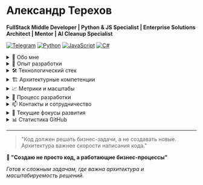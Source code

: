 # Александр Терехов
**FullStack Middle Developer | Python & JS Specialist | Enterprise Solutions Architect | Mentor | AI Cleanup Specialist**

[![Telegram](https://img.shields.io/badge/Telegram-%40tereander-blue)](https://t.me/tereander)
[![Python](https://img.shields.io/badge/Python-3.10%2B-%233776AB?logo=python&logoColor=white)](https://python.org)
[![JavaScript](https://img.shields.io/badge/JavaScript-ES6%2B-%23F7DF1E?logo=javascript&logoColor=black)](https://javascript.com)
[![C#](https://img.shields.io/badge/C%23-.NET-%23239120?logo=c-sharp&logoColor=white)](https://dotnet.microsoft.com)

<details>
<summary>🚀 Обо мне</summary>

FullStack разработчик с опытом создания enterprise-решений для крупных компаний. Специализируюсь на разработке систем автоматизации бизнес-процессов, сложных веб-интерфейсов и интеграции корпоративных систем.

**Ключевая экспертиза:** проектирование архитектуры, оптимизация рабочих процессов, разработка под высокие нагрузки, менторство команд.
</details>

<details>
<summary>💼 Опыт разработки</summary>

### 🔄 **Системы управления нагрузкой и балансировки задач**
**Технологический стек:** Python, Flask, PostgreSQL, FastAPI, GitLab CI, Nginx

**Решаемые задачи:**
- Реализация алгоритмов распределения задач среди больших команд (100+ пользователей)
- Интеграция с корпоративными системами учета (Ticketing systems, HR-порталы)
- Разработка систем расчета сложности задач и приоритизации
- Создание систем мониторинга доступности сотрудников
- Визуализация метрик нагрузки в реальном времени

**Достижения:** Снижение времени распределения задач с 15+ минут до секунд, автоматизация рутинных процессов.

### 🛍 **E-commerce платформы для внутреннего использования**
**Технологический стек:** Python, Flask, PostgreSQL, HTML/CSS/JS, FastAPI

**Функциональность:**
- Системы балльной лояльности и мотивации сотрудников
- Управление товарными каталогами и заказами
- Интеграция с корпоративными системами аутентификации
- Панели администрирования с расширенной аналитикой
- Механизмы пакетной обработки транзакций

### 🤖 **Экосистема Telegram-ботов для бизнес-процессов**
**Технологический стек:** Python, Flask, PostgreSQL, Telegram API

**Разработанные решения:**
- Боты для уведомлений о статусах задач и событий
- Системы взаимодействия с сообществами и участниками мероприятий
- Боты для мониторинга и проверки систем
- Anti-spam решения для корпоративных чатов
- Интеграция с веб-сервисами через webhooks

### 🧠 **Нейросетевые решения и AI-проекты**
**Технологический стек:** Python, TensorFlow, PyTorch, FastAPI

**Реализованные проекты:**
- Модели классификации и прогнозирования
- NLP-решения для обработки текстов
- Компьютерное зрение для анализа изображений
- Интеграция AI-моделей в бизнес-процессы
- REST API для обслуживания ML-моделей

### 📊 **Веб-дашборды и BI-системы**
**Технологический стек:** HTML/CSS/JS, Python, Flask, PostgreSQL, Chart.js

**Реализованные возможности:**
- Дашборды для мониторинга KPI и метрик эффективности
- Системы визуализации больших объемов данных
- Интерактивные отчеты для руководства
- Фильтрация и агрегация данных в реальном времени
- Экспорт отчетов в различные форматы
</details>

<details>
<summary>🛠 Технологический стек</summary>

### **Backend Development**
![Python](https://img.shields.io/badge/Python-Advanced-%233776AB?logo=python&logoColor=white)
![Flask](https://img.shields.io/badge/Flask-Advanced-%23000?logo=flask&logoColor=white)
![FastAPI](https://img.shields.io/badge/FastAPI-Advanced-%23009688?logo=fastapi&logoColor=white)
![Telegram API](https://img.shields.io/badge/Telegram_API-Expert-%2326A5E4?logo=telegram&logoColor=white)
![PostgreSQL](https://img.shields.io/badge/PostgreSQL-Advanced-%23316192?logo=postgresql&logoColor=white)

### **AI/ML Development**
![TensorFlow](https://img.shields.io/badge/TensorFlow-Beginner-%23FF6F00?logo=tensorflow&logoColor=white)
![PyTorch](https://img.shields.io/badge/PyTorch-Beginner-%23EE4C2C?logo=pytorch&logoColor=white)
![Scikit-learn](https://img.shields.io/badge/Scikit--learn-Beginner-%23F7931E?logo=scikit-learn&logoColor=white)

### **Frontend Development**
![HTML5](https://img.shields.io/badge/HTML5-Expert-%23E34F26?logo=html5&logoColor=white)
![CSS3](https://img.shields.io/badge/CSS3-Expert-%231572B6?logo=css3&logoColor=white)
![JavaScript](https://img.shields.io/badge/JavaScript-Intermediate-%23F7DF1E?logo=javascript&logoColor=black)
![Chart.js](https://img.shields.io/badge/Chart.js-Intermediate-%23FF6384?logo=chart.js&logoColor=white)

### **DevOps & Infrastructure**
![GitLab CI](https://img.shields.io/badge/GitLab_CI-Beginner-%23FC6D26?logo=gitlab&logoColor=white)
![Nginx](https://img.shields.io/badge/Nginx-Beginner-%23009639?logo=nginx&logoColor=white)
![Zabbix](https://img.shields.io/badge/Zabbix-Beginner-%23D50000?logo=zabbix&logoColor=white)

### **Additional Technologies**
![C#](https://img.shields.io/badge/C%23-Intermediate-%23239120?logo=c-sharp&logoColor=white)
![Java](https://img.shields.io/badge/Java-Beginner-%23ED8B00?logo=java&logoColor=white)
</details>

<details>
<summary>🏗️ Архитектурные компетенции</summary>

### **Проектирование систем**
- Микросервисная архитектура
- Event-Driven Architecture (EDA)
- Многопоточная обработка данных
- Проектирование REST API
- Интеграция с внешними системами (REST, SOAP, Databases)

### **Базы данных и оптимизация**
- Проектирование реляционных схем данных
- Оптимизация SQL-запросов и индексов
- Репликация и стратегии бэкапов
- Работа с большими объемами данных (тысячи записей/день)

### **Инфраструктура и deployment**
- Настройка CI/CD pipelines
- Мониторинг производительности и логирование
- Развертывание на продакшн-серверах Windows/Linux
- Конфигурация веб-серверов и прокси
</details>

<details>
<summary>📈 Метрики и масштабы</summary>

**Обрабатываемые нагрузки:**
- Системы для 100+ concurrent пользователей
- Обработка 10,000+ операций ежедневно
- Интеграция с 5+ корпоративными системами одновременно
- Реальное время отклика интерфейсов (< 1 секунда)
</details>

<details>
<summary>🎯 Процесс разработки</summary>

### **Подход к проектам**
- Full-cycle разработка от составления ТЗ до продакшн-развертывания
- Акцент на чистом коде и поддерживаемой архитектуре
- Детальное документирование решений и создание схем
- Тесное взаимодействие с бизнес-пользователями
- Создание сопроводительной документации

### **Менторство и обучение**
- Проведение обучения по основам разработки
- Индивидуальное менторство разработчиков
- Создание учебных материалов и документации
- Обучение работе с нейросетевыми технологиями
</details>

<details>
<summary>📫 Контакты и сотрудничество</summary>

- **Telegram:** [@tereander](https://t.me/tereander)
- **GitHub:** [tereander](https://github.com/tereander)

### **Открыт к:**
- 🤝 Сложным enterprise-проектам
- 👨‍💻 Менторству и обучению разработчиков
- 🔧 Консультациям по архитектуре Python/Flask систем
- 🚀 Оптимизации существующих бизнес-процессов
- 🧠 Проектам в области AI и нейросетей
</details>

<details>
<summary>🌱 Текущие фокусы развития</summary>

- 🔭 **Изучаю:** Docker, Kubernetes, высоконагруженные системы
- 🌱 **Развиваю:** Навыки работы с C# и .NET ecosystem
- 💡 **Экспериментирую:** Нейросетевые архитектуры, ML-ops
- 👥 **Углубляю:** Знания в области микросервисной архитектуры
- 🧠 **Исследую:** Практическое применение AI в бизнес-процессах
</details>

<details>
<summary>📊 Статистика GitHub</summary>

### :fire: Моя статистика:
[![GitHub Streak](https://github-readme-streak-stats.herokuapp.com?user=Tereander&locale=ru&theme=dark)](https://git.io/streak-stats)

[![Top Langs](https://github-readme-stats.vercel.app/api/top-langs/?username=Tereander&theme=vision-friendly-dark&locale=ru)](https://github.com/Tereander/github-readme-stats)
[![Top Langs](https://github-readme-stats-tereanders-projects.vercel.app/api/top-langs/?username=Tereander&theme=vision-friendly-dark&locale=ru)](https://github.com/Tereander)
![Anurag's GitHub stats](https://github-readme-stats.vercel.app/api?username=Tereander&show_icons=true&theme=radical&locale=ru)

[![trophy](https://github-profile-trophy.vercel.app/?username=Tereander&theme=onedark)](https://github.com/ryo-ma/github-profile-trophy)
</details>

---

> "Код должен решать бизнес-задачи, а не создавать новые. Архитектура важнее скорости написания кода."

**💼 "Создаю не просто код, а работающие бизнес-процессы"**

*Готов к сложным задачам, где важна архитектура и масштабируемость решений.*

